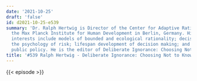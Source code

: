 ```yaml
---
date: '2021-10-25'
draft: 'false'
id: d2021-10-25-e539
summary: 'Dr. Ralph Hertwig is Director of the Center for Adaptive Rationality at
  the Max Planck Institute for Human Development in Berlin, Germany. His research
  interests include models of bounded and ecological rationality; decisions from experience;
  the psychology of risk; lifespan development of decision making; and evidence-based
  public policy. He is the editor of Deliberate Ignorance: Choosing Not to Know.'
title: '#539 Ralph Hertwig - Deliberate Ignorance: Choosing Not to Know'
---
```

{{< episode >}}
